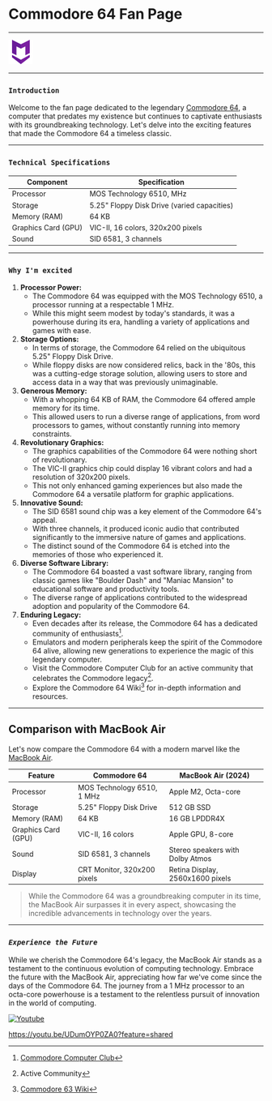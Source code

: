 # Commodore 64 Fan Page

***

![alt text](https://github.com/adam-p/markdown-here/raw/master/src/common/images/icon48.png "Logo Title Text 1")

***

### `Introduction`
Welcome to the fan page dedicated to the legendary [Commodore 64](https://en.wikipedia.org/wiki/Commodore_64), a computer that predates my existence but continues to captivate enthusiasts with its groundbreaking technology. Let's delve into the exciting features that made the Commodore 64 a timeless classic.

***

### `Technical Specifications`
| __Component__        | __Specification__      |
| ------------- |-------------|
| Processor     | MOS Technology 6510, MHz | 
| Storage      | 5.25" Floppy Disk Drive (varied capacities)    |   
| Memory (RAM) | 64 KB      | 
| Graphics Card (GPU) | VIC-II, 16 colors, 320x200 pixels |
| Sound | SID 6581, 3 channels |

***

### `Why I'm excited`
1. __Processor Power:__
   - The Commodore 64 was equipped with the MOS Technology 6510, a processor running at a respectable 1 MHz.
   - While this might seem modest by today's standards, it was a powerhouse during its era, handling a variety of applications and games with ease.
2. __Storage Options:__ 
   - In terms of storage, the Commodore 64 relied on the ubiquitous 5.25" Floppy Disk Drive.
   - While floppy disks are now considered relics, back in the '80s, this was a cutting-edge storage solution, allowing users to store and access data in a way that was previously unimaginable.
3. __Generous Memory:__
   - With a whopping 64 KB of RAM, the Commodore 64 offered ample memory for its time.
   - This allowed users to run a diverse range of applications, from word processors to games, without constantly running into memory constraints.
4. __Revolutionary Graphics:__ 
   - The graphics capabilities of the Commodore 64 were nothing short of revolutionary.
   - The VIC-II graphics chip could display 16 vibrant colors and had a resolution of 320x200 pixels.
   - This not only enhanced gaming experiences but also made the Commodore 64 a versatile platform for graphic applications.
5. __Innovative Sound:__
   - The SID 6581 sound chip was a key element of the Commodore 64's appeal.
   - With three channels, it produced iconic audio that contributed significantly to the immersive nature of games and applications.
   - The distinct sound of the Commodore 64 is etched into the memories of those who experienced it.
6. __Diverse Software Library:__
   - The Commodore 64 boasted a vast software library, ranging from classic games like "Boulder Dash" and "Maniac Mansion" to educational software and productivity tools.
   - The diverse range of applications contributed to the widespread adoption and popularity of the Commodore 64.
7. __Enduring Legacy:__
   - Even decades after its release, the Commodore 64 has a dedicated community of enthusiasts[^1].
   - Emulators and modern peripherals keep the spirit of the Commodore 64 alive, allowing new generations to experience the magic of this legendary computer.
   - Visit the Commodore Computer Club for an active community that celebrates the Commodore legacy[^2].
   - Explore the Commodore 64 Wiki[^3] for in-depth information and resources.

***

## Comparison with MacBook Air
Let's now compare the Commodore 64 with a modern marvel like the [MacBook Air](https://www.apple.com/jo/macbook-air/).

| Feature | Commodore 64 | MacBook Air (2024) |
|-----------|---------------|------------------|
| Processor | MOS Technology 6510, 1 MHz | Apple M2, Octa-core |
| Storage | 5.25" Floppy Disk Drive | 512 GB SSD |
| Memory (RAM) | 64 KB | 16 GB LPDDR4X |
| Graphics Card (GPU) | VIC-II, 16 colors | Apple GPU, 8-core |
| Sound | SID 6581, 3 channels | Stereo speakers with Dolby Atmos |
| Display | CRT Monitor, 320x200 pixels | Retina Display, 2560x1600 pixels |

>While the Commodore 64 was a groundbreaking computer in its time, the MacBook Air surpasses it in every aspect, showcasing the incredible advancements in technology over the years.

***

### _`Experience the Future`_
While we cherish the Commodore 64's legacy, the MacBook Air stands as a testament to the continuous evolution of computing technology. Embrace the future with the MacBook Air, appreciating how far we've come since the days of the Commodore 64. The journey from a 1 MHz processor to an octa-core powerhouse is a testament to the relentless pursuit of innovation in the world of computing.

[![Youtube](http://img.youtube.com/vi/YOUTUBE_VIDEO_ID_HERE/0.jpg)](http://www.youtube.com/watch?v=YOUTUBE_VIDEO_ID_HERE)

 https://youtu.be/UDumOYP0ZA0?feature=shared 



 [^1]:[Commodore Computer Club](https://www.commodore.ca/)
 [^2]:Active Community
 [^3]:[Commodore 63 Wiki](https://www.c64-wiki.com/)
